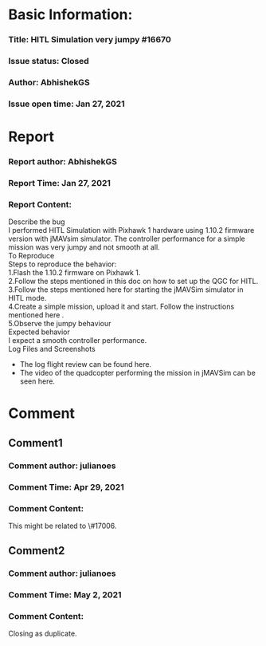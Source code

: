 # Basic Information:
### Title:  HITL Simulation very jumpy #16670 
### Issue status: Closed
### Author: AbhishekGS
### Issue open time: Jan 27, 2021
# Report
### Report author: AbhishekGS
### Report Time: Jan 27, 2021
### Report Content:   
Describe the bug    
I performed HITL Simulation with Pixhawk 1 hardware using 1.10.2 firmware version with jMAVsim simulator. The controller performance for a simple mission was very jumpy and not smooth at all.  
To Reproduce    
Steps to reproduce the behavior:  
1.Flash the 1.10.2 firmware on Pixhawk 1.  
2.Follow the steps mentioned in this doc  on how to set up the QGC for HITL.  
3.Follow the steps mentioned here for starting the jMAVSim simulator in HITL mode.  
4.Create a simple mission, upload it and start. Follow the instructions mentioned here .  
5.Observe the jumpy behaviour  
Expected behavior    
I expect a smooth controller performance.  
Log Files and Screenshots  
- The log flight review can be found here.  
- The video of the quadcopter performing the mission in jMAVSim can be seen here.  

# Comment
## Comment1
### Comment author: julianoes
### Comment Time: Apr 29, 2021
### Comment Content:   
This might be related to \\\#17006.  

## Comment2
### Comment author: julianoes
### Comment Time: May 2, 2021
### Comment Content:   
Closing as duplicate.  
